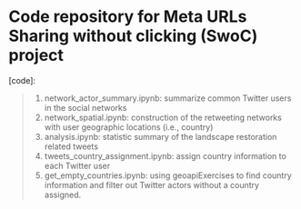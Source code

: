 # Code repository for Meta URLs Sharing without clicking (SwoC) project
[code]:
> 1. network_actor_summary.ipynb: summarize common Twitter users in the social networks
> 2. network_spatial.ipynb: construction of the retweeting networks with user geographic locations (i.e., country)
> 3. analysis.ipynb: statistic summary of the landscape restoration related tweets
> 4. tweets_country_assignment.ipynb: assign country information to each Twitter user
> 5. get_empty_countries.ipynb: using geoapiExercises to find country information and filter out Twitter actors without a country assigned.
